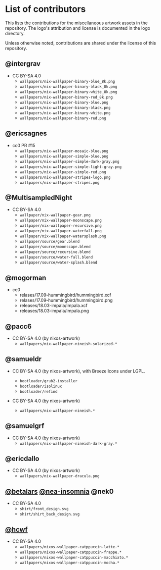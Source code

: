 List of contributors
====================

This lists the contributions for the miscellaneous artwork assets in the
repository. The logo's attribution and license is documented in the logo
directory.

Unless otherwise noted, contributions are shared under the license of this
repository.

## @intergrav

  * CC BY-SA 4.0
    * `wallpapers/nix-wallpaper-binary-blue_8k.png`
    * `wallpapers/nix-wallpaper-binary-black_8k.png`
    * `wallpapers/nix-wallpaper-binary-white_8k.png`
    * `wallpapers/nix-wallpaper-binary-red_8k.png`
    * `wallpapers/nix-wallpaper-binary-blue.png`
    * `wallpapers/nix-wallpaper-binary-black.png`
    * `wallpapers/nix-wallpaper-binary-white.png`
    * `wallpapers/nix-wallpaper-binary-red.png`

## @ericsagnes

  * cc0 PR #15
      * `wallpapers/nix-wallpaper-mosaic-blue.png`
      * `wallpapers/nix-wallpaper-simple-blue.png`
      * `wallpapers/nix-wallpaper-simple-dark-gray.png`
      * `wallpapers/nix-wallpaper-simple-light-gray.png`
      * `wallpapers/nix-wallpaper-simple-red.png`
      * `wallpapers/nix-wallpaper-stripes-logo.png`
      * `wallpapers/nix-wallpaper-stripes.png`

## @MultisampledNight

  * CC BY-SA 4.0
      * `wallpaper/nix-wallpaper-gear.png`
      * `wallpaper/nix-wallpaper-moonscape.png`
      * `wallpaper/nix-wallpaper-recursive.png`
      * `wallpaper/nix-wallpaper-waterfall.png`
      * `wallpaper/nix-wallpaper-watersplash.png`
      * `wallpaper/source/gear.blend`
      * `wallpaper/source/moonscape.blend`
      * `wallpaper/source/recursive.blend`
      * `wallpaper/source/water-fall.blend`
      * `wallpaper/source/water-splash.blend`

## @mogorman
  * cc0
      * relases/17.09-hummingbird/hummingbird.xcf
      * relases/17.09-hummingbird/hummingbird.png
      * releases/18.03-impala/impala.xcf
      * releases/18.03-impala/impala.png

## @pacc6

  * CC BY-SA 4.0 (by nixos-artwork)
      * `wallpapers/nix-wallpaper-nineish-solarized-*`

## @samueldr

  * CC BY-SA 4.0 (by nixos-artwork), with Breeze Icons under LGPL.
      * `bootloader/grub2-installer`
      * `bootloader/isolinux`
      * `bootloader/refind`

  * CC BY-SA 4.0 (by nixos-artwork)
      * `wallpapers/nix-wallpaper-nineish.*`

## @samuelgrf

  * CC BY-SA 4.0 (by nixos-artwork)
      * `wallpapers/nix-wallpaper-nineish-dark-gray.*`

## @ericdallo

  * CC BY-SA 4.0 (by nixos-artwork)
      * `wallpapers/nix-wallpaper-dracula.png`

## [@betalars](https://www.artstation.com/betalars) [@nea-insomnia](https://twitter.com/neainsomnia) @nek0

  * CC BY-SA 4.0
      * `shirt/front_design.svg`
      * `shirt/shirt_back_design.svg`

## [@hcwf](https://github.com/hcwf)

  * CC BY-SA 4.0
      * `wallpapers/nixos-wallpaper-catppuccin-latte.*`
      * `wallpapers/nixos-wallpaper-catppuccin-frappe.*`
      * `wallpapers/nixos-wallpaper-catppuccin-macchiato.*`
      * `wallpapers/nixos-wallpaper-catppuccin-mocha.*`
